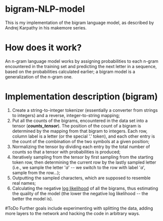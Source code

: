 # bigram-NLP-model
This is my implementation of the bigram language model, as described by Andrej Karpathy in his makemore series.

# How does it work?
An n-gram language model works by assigning probabilities to each n-gram encountered in the training set and predicting the next letter in a sequence, based on the probabilities calculated earlier; a bigram model is a generalization of the n-gram one. 

# Implementation description (bigram)
1) Create a string-to-integer tokenizer (essentially a converter from strings to integers) and a reverse, integer-to-string mapping;
2) Put all the counts of the bigrams, encountered in the data set into a tensor (***counts_tensor***). The position of the count of a bigram is determined by the mapping from that bigram to integers. Each row, column label is a letter (or the special '.' token), and each other entry is the count of the combination of the two symbols at a given position; 
3) Normalizing the tensor by dividing each entry by the total number of counts so that a tensor with probabilities is produced;
4) Iteratively sampling from the tensor by first sampling from the starting token row, then determining the current row by the lastly sampled letter (i.e., we sample the letter '*a*' -- we switch to the row with label '*a*', sample from the row...);
5) Outputting the sampled characters, which are supposed to resemble real names;
6) Calculating the negative [log likelihood](https://www.statisticshowto.com/log-likelihood-function/) of all the bigrams, thus estimating the quality of the model (the lower the negative log likelihood -- the better the model is).

#ToDo
Further goals include experimenting with splitting the data, adding more layers to the network and hacking the code in arbitrary ways. 
